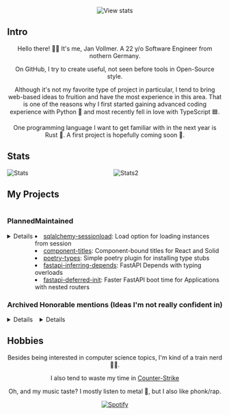 <p align="center" />
<img alt="View stats" src="https://komarev.com/ghpvc/?username=jvllmr&color=brightgreen">
</p>

<h2>Intro</h2>
<p align="center">
Hello there! 👋🏻
It's me, Jan Vollmer. A 22 y/o Software Engineer from nothern Germany.
</p>
<p align="center">
On GitHub, I try to create useful, not seen before tools in Open-Source style.
</p>
<p align="center">
Although it's not my favorite type of project in particular, I tend to bring web-based ideas to fruition and have the most experience in this area.
That is one of the reasons why I first started gaining advanced coding experience with Python 🐍 and most recently fell in love with TypeScript 🟦.
</p>
<p align="center">
One programming language I want to get familiar with in the next year is Rust 🦀.
A first project is hopefully coming soon 🙏.

</p>
<h2>Stats</h2>
<p align="center">
<img alt="Stats" align="left" src="https://github-readme-stats.kreyoo.vercel.app/api?username=jvllmr&theme=synthwave&count_private=true&bg_color=30,e96443,904e95&title_color=fff&text_color=fff">
<img alt="Stats2" align="center" src="https://github-readme-stats.kreyoo.vercel.app/api/top-langs/?username=jvllmr&theme=synthwave&bg_color=30,e96443,904e95&title_color=fff&count_private=true&text_color=fff">
</p>
<h2>My Projects</h2>
<div style="display: flex; justify-content: space-between">
<div><h3>Planned</h3>
<details>
<li>Dev workflow integration for LibCST (pre-commit, VSCode)</li>
<li>Run CI with different dependency versions with support for many different lock files</li></details>
</div>
<div ><h3>Maintained</h3>
<li><a href="https://github.com/jvllmr/sqlalchemy-sessionload">sqlalchemy-sessionload</a>: Load option for loading instances from session</li>
<li><a href="https://github.com/jvllmr/component-titles">component-titles</a>: Component-bound titles for React and Solid</li>
<li><a href="https://github.com/jvllmr/poetry-types">poetry-types</a>: Simple poetry plugin for installing type stubs</li>
<li><a href="https://github.com/jvllmr/fastapi-inferring-depends">fastapi-inferring-depends</a>: FastAPI Depends with typing overloads</li>
<li><a href="https://github.com/jvllmr/fastapi-deferred-init">fastapi-deferred-init</a>: Faster FastAPI boot time for Applications with nested routers</li>
</div>

</div>
<div style="display: flex; justify-content: space-between">
<div><h3>Archived</h3>
<details>
<li><a href="https://github.com/jvllmr/csgo-inv-shuffle">csgo-inv-shuffle</a>: Python library for generating CS:GO shuffle configs</li>
<li><a href="https://github.com/jvllmr/csgo-inv-shuffle-web">csgo-inv-suffle-web</a>: Website for generating CS:GO shuffle configs</li>
<li><a href="https://github.com/jvllmr/debian-repo-scrape">debian-repo-scrape</a>: Python library for scraping Debian repositories (APT)</li>
<li><a href="https://github.com/jvllmr/react-use-dom-title-hook">react-use-dom-title-hook</a>: React hook for component-based DOM titles (now <a href="https://github.com/jvllmr/component-titles">component-titles</a>)</li>
<li><a href="https://github.com/jvllmr/pyaphid">pyaphid</a>: CLI for detecting calls to user-defined debugging-code in Python</li>
</details>
</div>
<div ><h3>Honorable mentions (Ideas I'm not really confident in)</h3>
<details>
<li>drit: Create Debian repository indices to eliminate the need to re-visit vendor websites the second time you want to install specific software. Combined with an intelligent wrapper around apt/<a href="https://gitlab.com/volian/nala">nala</a></li>
</details>
</div>
</div>
<h2>Hobbies</h2>
<p align="center">
Besides being interested in computer science topics, I'm kind of a train nerd 🚂🤓.
</p>
<p align="center">I also tend to waste my time in <a href="https://steamcommunity.com/id/idieddude">Counter-Strike</a></p>
<p align="center">
Oh, and my music taste? I mostly listen to metal 🤘, but I also like phonk/rap.
</p>

<p align = "center">
 <a  href="https://spotify-github-profile.kittinanx.com/api/view?uid=kreyoo&redirect=true"><img alt="Spotify" src="https://spotify-github-profile.kittinanx.com/api/view?uid=kreyoo&cover_image=true&theme=default&show_offline=false&bar_color=53b14f&bar_color_cover=true"/></a>
</p>

